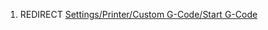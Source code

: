1.  REDIRECT [Settings/Printer/Custom G-Code/Start
    G-Code](settings/printer/custom-g-code/start-g-code)
